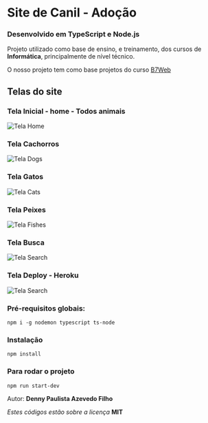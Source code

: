 # Site de Canil - Adoção

### Desenvolvido em TypeScript e Node.js

Projeto utilizado como base de ensino, e treinamento, dos cursos de **Informática**,
principalmente de nível técnico.

O nosso projeto tem como base projetos do curso [B7Web](https://b7web.com.br/)

## Telas do site

### Tela Inicial - home - Todos animais

![Tela Home](https://md.dev.br/img/TreinaAula/CanilNodeTsAll.png)

### Tela Cachorros

![Tela Dogs](https://md.dev.br/img/TreinaAula/CanilNodeTsDogs.png)

### Tela Gatos

![Tela Cats](https://md.dev.br/img/TreinaAula/CanilNodeTsCats.png)

### Tela Peixes

![Tela Fishes](https://md.dev.br/img/TreinaAula/CanilNodeTsFishes.png)

### Tela Busca

![Tela Search](https://md.dev.br/img/TreinaAula/CanilNodeTsSearch.png)

### Tela Deploy - Heroku

![Tela Search](https://md.dev.br/img/TreinaAula/CanilDeploy.png)

### Pré-requisitos globais:

`npm i -g nodemon typescript ts-node`

### Instalação

`npm install`

### Para rodar o projeto

`npm run start-dev`

Autor: **Denny Paulista Azevedo Filho**

_Estes códigos estão sobre a licença_ **MIT**
